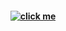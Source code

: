 <h4 align="center">
<a href="https://guns.lol/koga"><img src="https://github.com/user-attachments/assets/0145deb2-a4b8-4d90-a508-d2a6ef2d5053" alt="click me"></img></a>
</h4>
